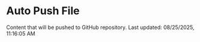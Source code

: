 # Auto Push File

Content that will be pushed to GitHub repository.
Last updated: 08/25/2025, 11:16:05 AM
